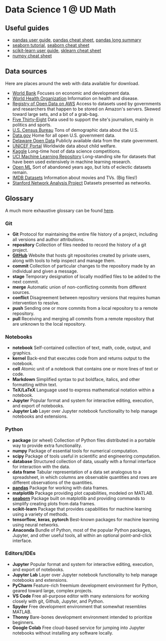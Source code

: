 # Data Science 1 @ UD Math

## Useful guides

* [pandas user guide](https://pandas.pydata.org/docs/user_guide/index.html), [pandas cheat sheet](https://pandas.pydata.org/Pandas_Cheat_Sheet.pdf), [pandas long summary](https://www.webpages.uidaho.edu/~stevel/504/pandas%20dataframe%20notes.pdf)
* [seaborn tutorial](https://seaborn.pydata.org/tutorial.html), [seaborn cheat sheet](https://storage.googleapis.com/kaggle-forum-message-attachments/724698/14798/seaborn.JPG)
* [scikit-learn user guide](https://scikit-learn.org/stable/user_guide.html), [sklearn cheat sheet](http://datacamp-community-prod.s3.amazonaws.com/eb807da5-dce5-4b97-a54d-74e89f14266b)
* [numpy cheat sheet](http://datacamp-community-prod.s3.amazonaws.com/ba1fe95a-8b70-4d2f-95b0-bc954e9071b0)

## Data sources

Here are places around the web with data available for download.

* [World Bank](https://datacatalog.worldbank.org/home) Focuses on economic and development data.
* [World Health Organization](https://www.who.int/gho/database/en/) Information on health and disease.
* [Registry of Open Data on AWS](https://registry.opendata.aws/) Access to datasets used by governments and researchers that happen to be stored on Amazon's servers. Skewed toward large sets, and a bit of a grab-bag.
* [Five Thirty-Eight](https://data.fivethirtyeight.com/) Data used to support the site's journalism, mainly in politics and sports. 
* [U.S. Census Bureau](https://data.census.gov/cedsci/) Tons of demographic data about the U.S.
* [Data.gov](https://www.data.gov/) Home for all open U.S. government data.
* [Delaware Open Data](https://data.delaware.gov) Publicly available data from the state government.
* [UNICEF Portal](https://open.unicef.org) Worldwide data about child welfare.
* [Kaggle](https://www.kaggle.com/datasets) Long-time host of data science competitions. 
* [UCI Machine Learning Repository](https://archive.ics.uci.edu/ml/index.php) Long-standing site for datasets that have been used extensively in machine learning research.
* [Open ML](https://www.openml.org/search?type=data&from=300&q=qualities.NumberOfClasses%3A%3E2) Sort of abandoned years ago, but lots of eclectic datasets remain.
* [IMDB Datasets](https://www.imdb.com/interfaces/) Information about movies and TVs. (Big files!)
* [Stanford Network Analysis Project](https://snap.stanford.edu/index.html) Datasets presented as networks.

## Glossary

A much more exhaustive glossary can be found [here](https://www.analyticsvidhya.com/glossary-of-common-statistics-and-machine-learning-terms/).

### Git

* **Git** Protocol for maintaining the entire file history of a project, including all versions and author attributions.
* **repository** Collection of files needed to record the history of a git project.
* [**GitHub**](https://github.com) Website that hosts git repositories created by private users, along with tools to help inspect and manage them.
* **commit** Collection of particular changes to the repository made by an individual and given a message.
* **stage** Temporary designation of locally modified files to be added to the next commit.
* **merge** Automatic union of non-conflicting commits from different sources.
* **conflict** Disagreement between repository versions that requires human intervention to resolve.
* **push** Sending one or more commits from a local repository to a remote repository.
* **pull** Receiving and merging all commits from a remote repository that are unknown to the local repository.

### Notebooks

* **notebook** Self-contained collection of text, math, code, output, and graphics.
* **kernel** Back-end that executes code from and returns output to the notebook.
* **cell** Atomic unit of a notebook that contains one or more lines of text or code.
* **Markdown** Simplified syntax to put boldface, italics, and other formatting within text.
* **TeX/LaTeX** Language used to express mathematical notation within a notebook.
* **Jupyter** Popular format and system for interactive editing, execution, and export of notebooks.
* **Jupyter Lab** Layer over Jupyter notebook functionality to help manage notebooks and extensions.

### Python

* **package** (or wheel) Collection of Python files distributed in a portable way to provide extra functionality.
* **numpy** Package of essential tools for numerical computation.
* **scipy** Package of tools useful in scientific and engineering computation.
* **database** Structured collection of data, usually with a formal interface for interaction with the data.
* **data frame** Tabular representation of a data set analogous to a spreadsheet, in which columns are observable quantities and rows are different observations of the quantities.
* [**pandas**](https://pandas.pydata.org/docs/user_guide/index.html) Package for working with data frames.
* **matplotlib** Package providing plot capabilities, modeled on MATLAB.
* [**seaborn**](https://seaborn.pydata.org/tutorial.html) Package built on matplotlib and providing commands to simplify creating plots from data frames.
* **scikit-learn** Package that provides capabilities for machine learning using a variety of methods.
* **tensorflow**, **keras**, **pytorch** Best-known packages for machine learning using neural networks.
* **Anaconda** Bundle of Python, most of the popular Python packages, Jupyter, and other useful tools, all within an optional point-and-click interface.

### Editors/IDEs

* **Jupyter** Popular format and system for interactive editing, execution, and export of notebooks.
* **Jupyter Lab** Layer over Jupyter notebook functionality to help manage notebooks and extensions.
* **PyCharm** Feature-rich freemium development environment for Python, geared toward large, complex projects.
* **VS Code** Free all-purpose editor with many extensions for working closely with git, Github, Jupyter, and Python.
* **Spyder** Free development environment that somewhat resembles MATLAB.
* **Thonny** Bare-bones development environment intended to prioritize beginners.
* **Google Colab** Free cloud-based service for jumping into Jupyter notebooks without installing any software locally.

